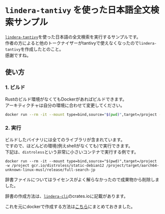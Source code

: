 # `lindera-tantivy` を使った日本語全文検索サンプル

[`lindera-tantivy`](https://github.com/lindera/lindera-tantivy)を使った日本語の全文検索を実行するサンプルです。   
作者の方によると他のトークナイザーがtantivyで使えなくなったので`lindera-tantivy`を作成したとのこと。  
感謝ですね。　

## 使い方

### 1. ビルド

Rustのビルド環境がなくてもDockerがあればビルドできます。  
アーキティクチャは自分の環境に合わせて変更してください。

```sh
docker run --rm -it --mount type=bind,source="$(pwd)",target=/project -w /project messense/rust-musl-cross:aarch64-musl cargo build --release
```

### 2. 実行

ビルドしたバイナリには全てのライブラリが含まれています。  
ですので、ほどんどの環境(例えshellがなくても)で実行できます。  
下記は、`distroless`という非常に小さいコンテナで実行する例です。
```
docker run --rm -it --mount type=bind,source="$(pwd)",target=/project -w /project gcr.io/distroless/static-debian12 /project/target/aarch64-unknown-linux-musl/release/full-search-jp
```


辞書ファイルについてはライセンスがよく解らなかったので成果物から削除しました。   

辞書の作成方法は、[```lindera-cli```](https://crates.io/crates/lindera-cli)のcrates.ioに記載があります。

これを元にdockerで作成する方法は[こちら](https://github.com/2bitcpu/documents/tree/main/container/make-linedra-dic)にまとめておきました。

